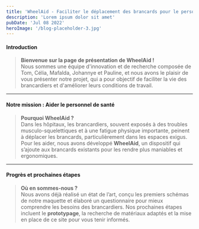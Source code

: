 ```yaml
---
title: 'WheelAid - Faciliter le déplacement des brancards pour le personnel médical'
description: 'Lorem ipsum dolor sit amet'
pubDate: 'Jul 08 2022'
heroImage: '/blog-placeholder-3.jpg'
---
```


#### **Introduction**
> **Bienvenue sur la page de présentation de WheelAid !**  
Nous sommes une équipe d'innovation et de recherche composée de Tom, Célia, Mafalda, Johannye et Pauline, et nous avons le plaisir de vous présenter notre projet, qui a pour objectif de faciliter la vie des brancardiers et d'améliorer leurs conditions de travail.

---

#### **Notre mission : Aider le personnel de santé**
> **Pourquoi WheelAid ?**  
Dans les hôpitaux, les brancardiers, souvent exposés à des troubles musculo-squelettiques et à une fatigue physique importante, peinent à déplacer les brancards, particulièrement dans les espaces exigus. Pour les aider, nous avons développé **WheelAid**, un dispositif qui s’ajoute aux brancards existants pour les rendre plus maniables et ergonomiques.

---

#### **Progrès et prochaines étapes**
> **Où en sommes-nous ?**  
Nous avons déjà réalisé un état de l’art, conçu les premiers schémas de notre maquette et élaboré un questionnaire pour mieux comprendre les besoins des brancardiers. Nos prochaines étapes incluent le **prototypage**, la recherche de matériaux adaptés et la mise en place de ce site pour vous tenir informés.
